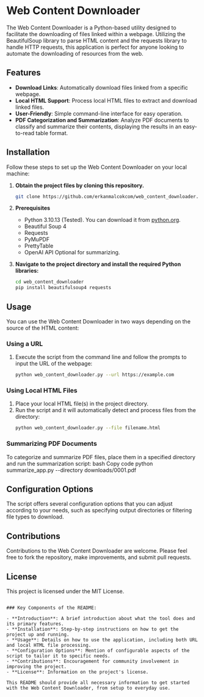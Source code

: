 # Web Content Downloader

The Web Content Downloader is a Python-based utility designed to facilitate the downloading of files linked within a webpage. Utilizing the BeautifulSoup library to parse HTML content and the requests library to handle HTTP requests, this application is perfect for anyone looking to automate the downloading of resources from the web.

## Features

- **Download Links**: Automatically download files linked from a specific webpage.
- **Local HTML Support**: Process local HTML files to extract and download linked files.
- **User-Friendly**: Simple command-line interface for easy operation.
- **PDF Categorization and Summarization**: Analyze PDF documents to classify and summarize their contents, displaying the results in an easy-to-read table format.


## Installation

Follow these steps to set up the Web Content Downloader on your local machine:

1. **Obtain the project files by cloning this repository.**
   ```bash
   git clone https://github.com/erkanmalcokcom/web_content_downloader.git
   ```

2. **Prerequisites**
   - Python 3.10.13 (Tested). You can download it from [python.org](https://www.python.org/downloads/).
   - Beautiful Soup 4
   - Requests
   - PyMuPDF
   - PrettyTable
   - OpenAI API Optional for summarizing.

3. **Navigate to the project directory and install the required Python libraries:**
   ```bash
   cd web_content_downloader
   pip install beautifulsoup4 requests
   ```

## Usage

You can use the Web Content Downloader in two ways depending on the source of the HTML content:

### Using a URL

1. Execute the script from the command line and follow the prompts to input the URL of the webpage:
   ```bash
   python web_content_downloader.py --url https://example.com
   ```

### Using Local HTML Files

1. Place your local HTML file(s) in the project directory.
2. Run the script and it will automatically detect and process files from the directory:
   ```bash
   python web_content_downloader.py --file filename.html
   ```

### Summarizing PDF Documents
To categorize and summarize PDF files, place them in a specified directory and run the summarization script:
bash
Copy code
python summarize_app.py --directory downloads/0001.pdf


## Configuration Options

The script offers several configuration options that you can adjust according to your needs, such as specifying output directories or filtering file types to download.

## Contributions

Contributions to the Web Content Downloader are welcome. Please feel free to fork the repository, make improvements, and submit pull requests.

## License

This project is licensed under the MIT License.
```

### Key Components of the README:

- **Introduction**: A brief introduction about what the tool does and its primary features.
- **Installation**: Step-by-step instructions on how to get the project up and running.
- **Usage**: Details on how to use the application, including both URL and local HTML file processing.
- **Configuration Options**: Mention of configurable aspects of the script to tailor it to specific needs.
- **Contributions**: Encouragement for community involvement in improving the project.
- **License**: Information on the project's license.

This README should provide all necessary information to get started with the Web Content Downloader, from setup to everyday use.